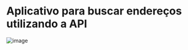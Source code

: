 # Aplicativo para buscar endereços utilizando a API 

  
  
![image](https://github.com/devgalassini/ConsumindoApi/assets/127047446/2efd7565-63e6-4ad8-a166-4982d2b1f6a1)
